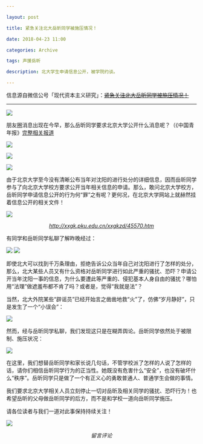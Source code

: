 ```yaml
---

layout: post

title: 紧急关注北大岳昕同学被施压情况！

date: 2018-04-23 11:00

categories: Archive

tags: 声援岳昕

description: 北大学生申请信息公开，被学院约谈。

---
```


信息源自微信公号「现代资本主义研究」：~~[紧急关注北大岳昕同学被施压情况！](https://mp.weixin.qq.com/s/BpcPRk1GpipNBBSMpJAnKw)~~

---

![](https://i.imgur.com/ZuYdvfM.jpg)

朋友圈消息出现在今早，那么岳昕同学要求北京大学公开什么消息呢？（《中国青年报》[完整相关报道](http://news.cyol.com/yuanchuang/2018-04/07/content_17079555.htm)

![](https://i.imgur.com/5fkpFHg.jpg)

![](https://i.imgur.com/EBhWARO.jpg)

![](https://i.imgur.com/P93Uevv.jpg)

由于北京大学至今没有清晰公布当年对沈阳的进行处分的详细信息，因而岳昕同学参与了向北京大学校方要求公开当年相关信息的申请。那么，敢问北京大学校方，岳昕同学申请信息公开的行为何“罪”之有呢？更何况，在北京大学网站上就赫然挂着信息公开的相关文件！

![](https://i.imgur.com/RqlmJjC.jpg)
*<center>http://xxgk.pku.edu.cn/xxgkzd/45570.htm</center>*

有同学和岳昕同学私聊了解昨晚经过：

![](https://i.imgur.com/P4XaWkv.jpg)
![](https://i.imgur.com/cnXXxea.jpg)


即使北大可以找到千万条理由，拒绝告诉公众当年自己对沈阳进行了怎样的处分，那么，北大某些人员又有什么资格对岳昕同学进行如此严重的骚扰、恐吓？申请公开当年沈阳一事的信息，为什么要遭此等严重的、侵犯基本人身自由的骚扰？哪怕用“法理”做遮羞布都不肯了吗？或者是，觉得“我就是法”？

当然，北大外院某些“辟谣员”已经开始言之凿凿地救“火”了，仿佛“岁月静好”，只是发生了一个“小误会”：

![](https://i.imgur.com/3QCtKLi.jpg)

然而，经与岳昕同学私聊，我们发现这只是在糊弄舆论。岳昕同学依然处于被限制、施压状况：

![](https://i.imgur.com/UdfGOTT.jpg)

在这里，我们想替岳昕同学和家长说几句话，不管学校派了怎样的人说了怎样的话，请你们相信岳昕同学行为的正当性。她既没有危害什么“安全”，也没有破坏什么“秩序”。岳昕同学只是做了一个有正义心的勇敢普通人、普通学生会做的事情。

我们要求北京大学相关人员立刻停止一切对岳昕及相关同学的骚扰、恐吓行为！也希望岳昕的父母做岳昕同学的后方，而不是和学校一道向岳昕同学施压。

请各位读者与我们一道对此事保持持续关注！

![](https://i.imgur.com/vlw5ILY.png)
*<center>留言评论</center>*
